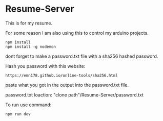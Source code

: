 # Resume-Server

This is for my resume.

For some reason I am also using this to control my arduino projects.

```
npm install
npm install -g nodemon
```

dont forget to make a password.txt file with a sha256 hashed password.

Hash you password with this website:
```
https://emn178.github.io/online-tools/sha256.html
```
paste what you got in the output into the password.txt file.

password.txt loaction: "clone path"/Resume-Server/password.txt

To run use command:
```
npm run dev
```
